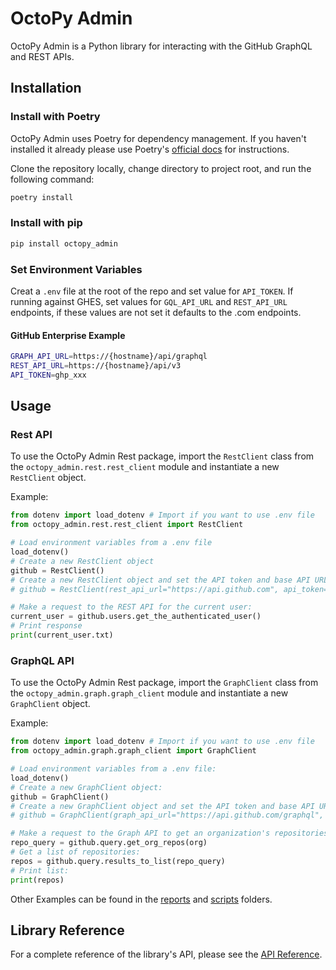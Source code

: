 # OctoPy Admin

OctoPy Admin is a Python library for interacting with the GitHub GraphQL
and REST APIs.

## Installation

### Install with Poetry

OctoPy Admin uses Poetry for dependency management. If you haven't installed
it already please use Poetry's [official docs](https://python-poetry.org/docs/#installation)
for instructions.

Clone the repository locally, change directory to
project root, and run the following command:

```bash
poetry install
```

### Install with pip

```bash
pip install octopy_admin
```

### Set Environment Variables

Creat a `.env` file at the root of the repo and set value for `API_TOKEN`.
If running against GHES, set values for `GQL_API_URL` and `REST_API_URL` endpoints,
if these values are not set it defaults to the .com endpoints.

#### GitHub Enterprise Example

```bash
GRAPH_API_URL=https://{hostname}/api/graphql
REST_API_URL=https://{hostname}/api/v3
API_TOKEN=ghp_xxx
```

## Usage

### Rest API

To use the OctoPy Admin Rest package, import the `RestClient` class from the
`octopy_admin.rest.rest_client` module and instantiate a new `RestClient` object.

Example:

```python
from dotenv import load_dotenv # Import if you want to use .env file
from octopy_admin.rest.rest_client import RestClient

# Load environment variables from a .env file
load_dotenv()
# Create a new RestClient object
github = RestClient()
# Create a new RestClient object and set the API token and base API URL
# github = RestClient(rest_api_url="https://api.github.com", api_token="ghp_xxxxx")

# Make a request to the REST API for the current user:
current_user = github.users.get_the_authenticated_user()
# Print response
print(current_user.txt)
```

### GraphQL API

To use the OctoPy Admin Rest package, import the `GraphClient` class from the
`octopy_admin.graph.graph_client` module and instantiate a new `GraphClient` object.

Example:

```python
from dotenv import load_dotenv # Import if you want to use .env file
from octopy_admin.graph.graph_client import GraphClient

# Load environment variables from a .env file:
load_dotenv() 
# Create a new GraphClient object:
github = GraphClient()
# Create a new GraphClient object and set the API token and base API URL:
# github = GraphClient(graph_api_url="https://api.github.com/graphql", api_token="ghp_xxxxx")

# Make a request to the Graph API to get an organization's repositories:
repo_query = github.query.get_org_repos(org)
# Get a list of repositories:
repos = github.query.results_to_list(repo_query)
# Print list:
print(repos)
```

Other Examples can be found in the [reports](/reports/) and
[scripts](/scripts/) folders.

## Library Reference

For a complete reference of the library's API, please see the
[API Reference](https://kuhlman-labs.github.io/octopy_admin/reference/).
